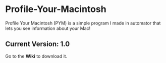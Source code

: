 # Profile-Your-Macintosh
Profile Your Macintosh (PYM) is a simple program I made in automator that lets you see information about your Mac!
## Current Version: **1.0**
Go to the **Wiki** to download it.
